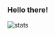 ### Hello there!

![stats](https://github-readme-stats.vercel.app/api?username=Blackoutburst&count_private=true&show_icons=true&theme=radical&include_all_commits=true)
